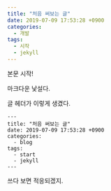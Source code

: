 ```yaml
---
title: "처음 써보는 글"
date: 2019-07-09 17:53:28 +0900
categories: 
  - 개발
tags: 
  - 시작 
  - jekyll
---
```


본문 시작!

마크다운 낯설다.

글 헤더가 이렇게 생겼다.
~~~
---
title: "처음 써보는 글"
date: 2019-07-09 17:53:28 +0900
categories: 
  - blog
tags: 
  - start 
  - jekyll
---
~~~

쓰다 보면 적응되겠지.
